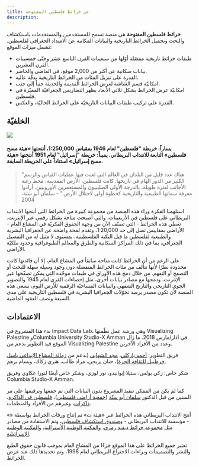 ```yaml
---
title: عن خرائط فلسطين المفتوحة
description: 
---
```

**خرائط فلسطين المفتوحة** هي منصة تسمح للمستخدمين والمستخدمات باستكشاف والبحث وتحميل الخرائط التاريخية والبيانات المكانية عن الامتداد الجغرافي لفلسطين. تشمل ميزات الموقع:

* طبقات خرائط تاريخية مفصّلة أوّلها من سبعينات القرن التاسع عشر وحتّى خمسينات القرن العشرين.
* بيانات سكانية عن أكثر من 2,000 موقع، في الماضي والحاضر.
* القدرة على تنزيل المئات من الخرائط التاريخية بدقّة عالية.
* امكانيّة قسم الشاشة لعرض الخرائط القديمة والحديثة جنباً إلى جنب.
* امكانيّة عرض الخرائط بشكل ثلاثي الأبعاد يظهر التضاريس الجغرافيّة المميّزة في فلسطين.
* القدرة على تركيب طبقات البيانات التاريخيّة على الخرائط الحاليّة، والعكس.

الخلفيّة
--------

![]({assets}/img/palestine-israel-maps.jpg)

#### يساراً: خريطة "فلسطين" لعام 1946 بمقياس 1:250,000، أنتجتها «هيئة مسح فلسطين» التابعة للانتداب البريطاني. يميناً: خريطة "إسرائيل" لعام 1951 أنتجتها «هيئة مسح إسرائيل» استناداً على الخريطة السابقة.

> "هناك عدد قليل من البلدان في العالم التي لعبت فيها عمليات القياس والرسم الكثير من الدور الهام في تاريخها. كانت فلسطين، الأرض المقدسة، محط رغبة الأجانب لفترة طويلة، بالدرجة الأولى الصليبيون والمستعمرين الأوروبيين. أرادوا معرفة سماتها الطبيعية والتاريخية كخطوة أولى لاحتلال الأرض." - سلمان أبو ستة، 2004

استلهمنا الفكرة وراء هذه المنصة من مجموعة كبيرة من الخرائط التي أنتجها الانتداب البريطاني على فلسطين في الأربعينات، والتي أصبحت متاحة بشكل رقمي عبر الإنترنت. تغطي هذه الخرائط - التي تصنّف الآن من وجهة الحقوق الفكريّة في المشاع العام - الأراضي بمقاييس تصل إلى حد 1:20,000، وتقدم لمحة واضحة عن الجغرافيا البشرية والطبيعية لفلسطين ما قبل النكبة الفلسطينية، بمستوى لا مثيل له من التفصيل الجغرافي، بما في ذلك المراكز السكانية والطرق والمعالم الطبوغرافية وحدود ملكيّة الأراضي.

على الرغم من أن الخرائط كانت متاحة سابقاً في المشاع العام، إلا أن فائدتها كانت محدودة نظرًا لأنها تتألف من مئات الخرائط المنفصلة دون وجود وسيلة سهلة للبحث أو التصفح أو التفهم. من خلال دمج هذه الأوراق في طبقات موحّدة التي يمكن تصفّحها عبر الإنترنت، ودمجها مع مصادر بيانات أخرى، مثل إحصاءات القرى لعام 1945 والتصوير الجوي التاريخي والتاريخ الشفهي والبيانات المساحيّة الرقمية للأرض اليوم، تسعى هذه المنصة لأن تكون مصدر يرصد تحوّلات الجغرافيا البشرية في فلسطين التاريخية على مدى السبعة ونصف العقود الماضية.

الاعتمادات
----------

بدء هذا المشروع في Impact Data Lab، وهي ورشة عمل نظّمتها Visualizing Palestine وColumbia University Studio-X Amman في آذار/مارس 2018. ما زال الموقع قيد التطوير بدعم من Visualizing Palestine وعدد من الأفراد الآخرين.

فريق التطوير: [أحمد باركلي](https://ahmadbarclay.com/)، [مجد الشهابي](https://majdal.cc) (بدعم من [زمالة المشاع الإبداعي باسل خرطبيل للثقافة الحرة](https://creativecommons.org/bassel-khartabil-fellowship/))، حنان يزيجي، مراد طالب، هنري زكاك، وبسام برهم.

شكر خاص: زكي بولس، ستيلا إيوانيدو، نور لوزي، وشكر خاص أيضًا لنورا عكاوي وفريق Columbia Studio-X Amman.

كما لم يكن من الممكن تنفيذ المشروع بدون البيانات التي تم جمعها وترقيمها على مر السنين من قبل الدكتور [سلمان أبو ستّة](https://ar.wikipedia.org/wiki/%D8%B3%D9%84%D9%85%D8%A7%D9%86_%D8%A3%D8%A8%D9%88_%D8%B3%D8%AA%D8%A9) ([جمعية أراضي فلسطين](https://www.plands.org/ar/home))، [فلسطين في الذاكرة](https://www.palestineremembered.com/ar/index.html)، [ذاكرات](https://www.zochrot.org/welcome/index/ar)، وغيرهم من الأفراد والمنظمات.

أنتج الانتداب البريطاني هذه الخرائط عبر «هيئة ت» تم إنتاج ورقات الخرائط بواسطة «» - مؤسسة للانتداب البريطاني - و[صندوق استكشاف فلسطين](https://www.pef.org.uk/)، وتم الاستفادة من مصادر مثل [مجموعة خرائط ديفيد رمزي](https://www.davidrumsey.com/)، و[المكتبة الوطنية الأسترالية](https://www.nla.gov.au/)، و[المكتبة الوطنية الإسرائيلية](https://www.nli.org.il/ar).

تعتبر جميع الخرائط على هذا الموقع جزءًا من المشاع العام بموجب قانون حقوق الطبع والنشر والتصميمات وبراءات الاختراع البريطاني لعام 1998، وتم تحديدها ذلك عند عرض الخرائط.